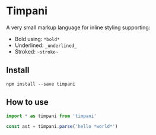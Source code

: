 # Timpani
A very small markup language for inline styling supporting:
- Bold using: `*bold*`
- Underlined: `_underlined_`
- Stroked: `~stroke~`

## Install
```
npm install --save timpani
```

## How to use
```js
import * as timpani from 'timpani'

const ast = timpani.parse('hello *world*')
```